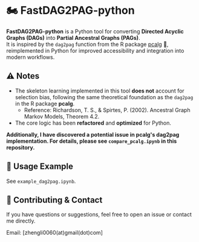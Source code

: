 # 🏍️ FastDAG2PAG-python

**FastDAG2PAG-python** is a Python tool for converting **Directed Acyclic Graphs (DAGs)** into **Partial Ancestral Graphs (PAGs)**.  
It is inspired by the `dag2pag` function from the R package [pcalg](https://cran.r-project.org/web/packages/pcalg/index.html) 🧠, reimplemented in Python for improved accessibility and integration into modern workflows.

## ⚠️ Notes

- The skeleton learning implemented in this tool **does not** account for selection bias, following the same theoretical foundation as the `dag2pag` in the R package **pcalg**.  
  - Reference: Richardson, T. S., & Spirtes, P. (2002). Ancestral Graph Markov Models, Theorem 4.2.
- The core logic has been **refactored** and **optimized** for Python.

**Additionally, I have discovered a potential issue in pcalg's dag2pag implementation. For details, please see `compare_pcalg.ipynb` in this repository.**

## 🚀 Usage Example
See `example_dag2pag.ipynb`.

## 🤝 Contributing & Contact

If you have questions or suggestions, feel free to open an issue or contact me directly.

Email: [zhengli0060(at)gmail(dot)com]
